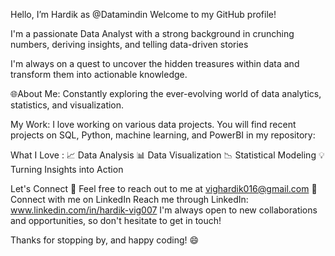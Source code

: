 Hello, I’m Hardik as @Datamindin
Welcome to my GitHub profile! 

I'm a passionate Data Analyst with a strong background in crunching numbers, deriving insights, and telling data-driven stories

I'm always on a quest to uncover the hidden treasures within data and transform them into actionable knowledge.

🌐About Me:  Constantly exploring the ever-evolving world of data analytics, statistics, and visualization.

My Work: I love working on various data projects. 
You will find recent projects on SQL, Python, machine learning, and PowerBI in my repository:

What I Love : 
📈 Data Analysis
📊 Data Visualization
📉 Statistical Modeling
💡 Turning Insights into Action

Let's Connect
📧 Feel free to reach out to me at vighardik016@gmail.com
💬 Connect with me on LinkedIn
Reach me through LinkedIn: www.linkedin.com/in/hardik-vig007
I'm always open to new collaborations and opportunities, so don't hesitate to get in touch!

Thanks for stopping by, and happy coding! 😄









<!---
Datamindin/Datamindin is a ✨ special ✨ repository because its `README.md` (this file) appears on your GitHub profile.
You can click the Preview link to take a look at your changes.
--->
